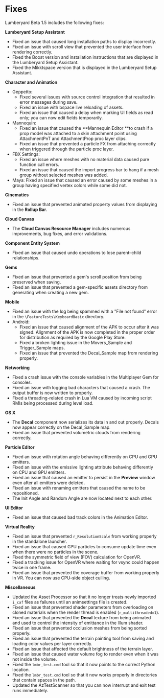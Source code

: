 # Fixes<a name="lumberyard-v1.5-fixes"></a>

Lumberyard Beta 1\.5 includes the following fixes:

**Lumberyard Setup Assistant**
+ Fixed an issue that caused long installation paths to display incorrectly\.
+ Fixed an issue with scroll view that prevented the user interface from rendering correctly\.
+ Fixed the Boost version and installation instructions that are displayed in the Lumberyard Setup Assistant\.
+ Fixed the Mikktspace version that is displayed in the Lumberyard Setup Assistant\.

**Character and Animation**
+ Geppetto:
  + Fixed several issues with source control integration that resulted in error messages during save\.
  + Fixed an issue with bspace live reloading of assets\.
  + Fixed an issue that caused a delay when marking UI fields as read only; you can now edit fields temporarily\.
+ Mannequin:
  + Fixed an issue that caused the **Mannequin Editor **to crash if a prop model was attached to a skin attachment point using AttachmentPnT and AttachmentProp proc layer clips\.
  + Fixed an issue that prevented a particle FX from attaching correctly when triggered through the particle proc layer\.
+ FBX Settings:
  + Fixed an issue where meshes with no material data caused pure function call errors\.
  + Fixed an issue that caused the import progress bar to hang if a mesh group without selected meshes was added\.
+ Maya: Fixed an issue that caused an error caused by some meshes in a group having specified vertex colors while some did not\.

**Cinematics**
+ Fixed an issue that prevented animated property values from displaying in the **Rollup Bar**\.

**Cloud Canvas**
+ The **Cloud Canvas Resource Manager** includes numerous improvements, bug fixes, and error validations\.

**Component Entity System**
+ Fixed an issue that caused undo operations to lose parent–child relationships\.

**Gems**
+ Fixed an issue that prevented a gem's scroll position from being preserved when saving\.
+ Fixed an issue that prevented a gem\-specific assets directory from generating when creating a new gem\.

**Mobile**
+ Fixed an issue with the log being spammed with a "File not found" error in the `\FeatureTests\KeyboardBasic` directory\.
+ Android:
  + Fixed an issue that caused alignment of the APK to occur after it was signed\. Alignment of the APK is now completed in the proper order for distribution as required by the Google Play Store\.
  + Fixed a broken lighting issue in the Movers\_Sample and Trigger\_Sample maps\.
  + Fixed an issue that prevented the Decal\_Sample map from rendering properly\.

**Networking**
+ Fixed a crash issue with the console variables in the Multiplayer Gem for consoles\.
+ Fixed an issue with logging bad characters that caused a crash\. The output buffer is now written to properly\.
+ Fixed a threading\-related crash in Lua VM caused by incoming script RMIs being processed during level load\.

**OS X**
+ The **Decal** component now serializes its data in and out properly\. Decals now appear correctly on the Decal\_Sample map\.
+ Fixed an issue that prevented volumetric clouds from rendering correctly\.

**Particle Editor**
+ Fixed an issue with rotation angle behaving differently on CPU and GPU emitters\.
+ Fixed an issue with the emissive lighting attribute behaving differently on CPU and GPU emitters\.
+ Fixed an issue that caused an emitter to persist in the **Preview** window even after all emitters were deleted\.
+ Fixed an issue with renaming emitters that caused the name to be repositioned\.
+ The Init Angle and Random Angle are now located next to each other\.

**UI Editor**
+ Fixed an issue that caused bad track colors in the Animation Editor\.

**Virtual Reality**
+ Fixed an issue that prevented `r_ResolutionScale` from working properly in the standalone launcher\.
+ Fixed an issue that caused GPU particles to consume update time even when there were no particles in the scene\.
+ Fixed the symmetric field of view \(FOV\) calculation for OpenVR\.
+ Fixed a tracking issue for OpenVR where waiting for vsync could happen twice in one frame\.
+ Fixed an issue that prevented the coverage buffer from working properly in VR\. You can now use CPU\-side object culling\.

**Miscellaneous**
+ Updated the Asset Processor so that it no longer treats newly imported `i_caf` files as failures until an animsettings file is created\.
+ Fixed an issue that prevented shader parameters from overloading on cloned materials when the render thread is enabled \(`r_multithreaded=1`\)\.
+ Fixed an issue that prevented the **Decal** texture from being animated and used to control the intensity of emittance in the Illum shader\.
+ Fixed an issue that prevented occlusion meshes from being sorted properly\.
+ Fixed an issue that prevented the terrain painting tool from saving and loading color values per layer correctly\.
+ Fixed an issue that affected the default brightness of the terrain layer\.
+ Fixed an issue that caused water volume fog to render even when it was not inside the volume\.
+ Fixed the `lmbr_test.cmd` tool so that it now points to the correct Python location\.
+ Fixed the `lmbr_test.cmd` tool so that it now works properly in directories that contain spaces in the path\.
+ Updated the AzTestScanner so that you can now interrupt and exit test runs immediately\.